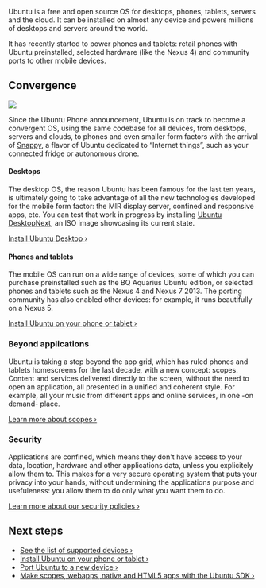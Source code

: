 





Ubuntu is a free and open source OS for desktops, phones, tablets, servers and
the cloud. It can be installed on almost any device and powers millions of
desktops and servers around the world.

It has recently started to power phones and tablets: retail phones with Ubuntu
preinstalled, selected hardware (like the Nexus 4) and community ports to
other mobile devices.

## Convergence

![](/static/devportal_uploaded/9a91f741-8b5b-4e12-957d-be76e0397dde-cms_page_media/25/moneyshot_music.jpg)

Since the Ubuntu Phone announcement, Ubuntu is on track to become a convergent
OS, using the same codebase for all devices, from desktops, servers and
clouds, to phones and even smaller form factors with the arrival of
[Snappy](), a flavor of Ubuntu dedicated to “Internet things”, such as your
connected fridge or autonomous drone.

#### Desktops

The desktop OS, the reason Ubuntu has been famous for the last ten years, is
ultimately going to take advantage of all the new technologies developed for
the mobile form factor: the MIR display server, confined and responsive apps,
etc. You can test that work in progress by installing [Ubuntu DesktopNext](http://cdimage.ubuntu.com/ubuntu-desktop-next/daily-live/current/), an
ISO image showcasing its current state.

[Install Ubuntu Desktop ›](http://www.ubuntu.com/download/)

#### Phones and tablets

The mobile OS can run on a wide range of devices, some of which you can
purchase preinstalled such as the BQ Aquarius Ubuntu edition, or selected
phones and tablets such as the Nexus 4 and Nexus 7 2013. The porting community
has also enabled other devices: for example, it runs beautifully on a Nexus 5.

[Install Ubuntu on your phone or tablet ›](/en/phone/devices/installing-ubuntu-for-devices/)

### Beyond applications

Ubuntu is taking a step beyond the app grid, which has ruled phones and
tablets homescreens for the last decade, with a new concept: scopes. Content
and services delivered directly to the screen, without the need to open an
application, all presented in a unified and coherent style. For example, all
your music from different apps and online services, in one -on demand- place.

[Learn more about scopes ›](/en/phone/scopes/)

### Security

Applications are confined, which means they don't have access to your data,
location, hardware and other applications data, unless you explicitely allow
them to. This makes for a very secure operating system that puts your privacy
into your hands, without undermining the applications purpose and usefuleness:
you allow them to do only what you want them to do.

[Learn more about our security policies ›](/en/publish/security-policy-groups/)

## Next steps

  * [See the list of supported devices ›](/en/phone/devices/devices/)
  * [Install Ubuntu on your phone or tablet ›](/en/phone/devices/installing-ubuntu-for-devices/)
  * [Port Ubuntu to a new device ›](/en/phone/devices/porting-new-device/)
  * [Make scopes, webapps, native and HTML5 apps with the Ubuntu SDK ›](/en/phone/apps/sdk/)





